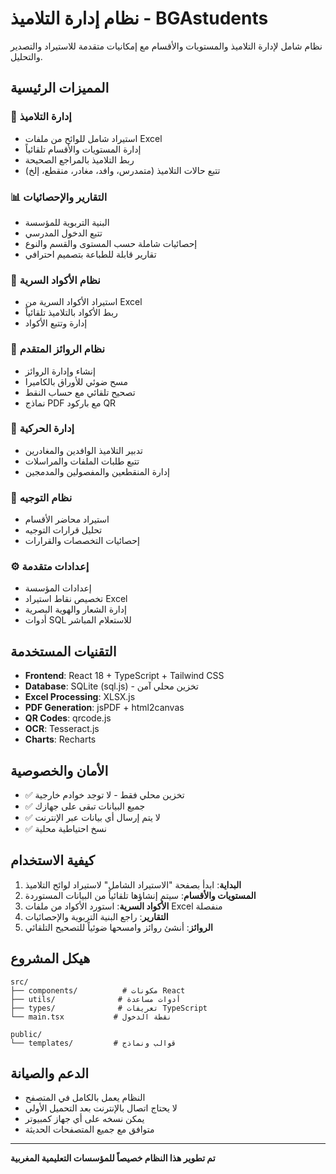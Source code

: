 # نظام إدارة التلاميذ - BGAstudents

نظام شامل لإدارة التلاميذ والمستويات والأقسام مع إمكانيات متقدمة للاستيراد والتصدير والتحليل.

## المميزات الرئيسية

### 🎯 إدارة التلاميذ
- استيراد شامل للوائح من ملفات Excel
- إدارة المستويات والأقسام تلقائياً
- ربط التلاميذ بالمراجع الصحيحة
- تتبع حالات التلاميذ (متمدرس، وافد، مغادر، منقطع، إلخ)

### 📊 التقارير والإحصائيات
- البنية التربوية للمؤسسة
- تتبع الدخول المدرسي
- إحصائيات شاملة حسب المستوى والقسم والنوع
- تقارير قابلة للطباعة بتصميم احترافي

### 🔐 نظام الأكواد السرية
- استيراد الأكواد السرية من Excel
- ربط الأكواد بالتلاميذ تلقائياً
- إدارة وتتبع الأكواد

### 📱 نظام الروائز المتقدم
- إنشاء وإدارة الروائز
- مسح ضوئي للأوراق بالكاميرا
- تصحيح تلقائي مع حساب النقط
- نماذج PDF مع باركود QR

### 🔄 إدارة الحركية
- تدبير التلاميذ الوافدين والمغادرين
- تتبع طلبات الملفات والمراسلات
- إدارة المنقطعين والمفصولين والمدمجين

### 🎯 نظام التوجيه
- استيراد محاضر الأقسام
- تحليل قرارات التوجيه
- إحصائيات التخصصات والقرارات

### ⚙️ إعدادات متقدمة
- إعدادات المؤسسة
- تخصيص نقاط استيراد Excel
- إدارة الشعار والهوية البصرية
- أدوات SQL للاستعلام المباشر

## التقنيات المستخدمة

- **Frontend**: React 18 + TypeScript + Tailwind CSS
- **Database**: SQLite (sql.js) - تخزين محلي آمن
- **Excel Processing**: XLSX.js
- **PDF Generation**: jsPDF + html2canvas
- **QR Codes**: qrcode.js
- **OCR**: Tesseract.js
- **Charts**: Recharts

## الأمان والخصوصية

- ✅ تخزين محلي فقط - لا توجد خوادم خارجية
- ✅ جميع البيانات تبقى على جهازك
- ✅ لا يتم إرسال أي بيانات عبر الإنترنت
- ✅ نسخ احتياطية محلية

## كيفية الاستخدام

1. **البداية**: ابدأ بصفحة "الاستيراد الشامل" لاستيراد لوائح التلاميذ
2. **المستويات والأقسام**: سيتم إنشاؤها تلقائياً من البيانات المستوردة
3. **الأكواد السرية**: استورد الأكواد من ملفات Excel منفصلة
4. **التقارير**: راجع البنية التربوية والإحصائيات
5. **الروائز**: أنشئ روائز وامسحها ضوئياً للتصحيح التلقائي

## هيكل المشروع

```
src/
├── components/          # مكونات React
├── utils/              # أدوات مساعدة
├── types/              # تعريفات TypeScript
└── main.tsx           # نقطة الدخول

public/
└── templates/         # قوالب ونماذج
```

## الدعم والصيانة

- النظام يعمل بالكامل في المتصفح
- لا يحتاج اتصال بالإنترنت بعد التحميل الأولي
- يمكن نسخه على أي جهاز كمبيوتر
- متوافق مع جميع المتصفحات الحديثة

---

**تم تطوير هذا النظام خصيصاً للمؤسسات التعليمية المغربية**